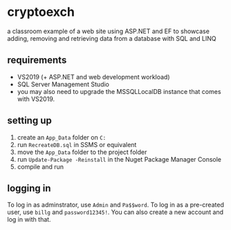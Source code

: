 # cryptoexch

a classroom example of a web site using ASP.NET and EF to showcase adding, removing and retrieving data from a database with SQL and LINQ

## requirements
- VS2019 (+ ASP.NET and web development workload)
- SQL Server Management Studio
- you may also need to upgrade the MSSQLLocalDB instance that comes with VS2019.

## setting up
1. create an `App_Data` folder on `C:`
2. run `RecreateDB.sql` in SSMS or equivalent
3. move the `App_Data` folder to the project folder
4. run `Update-Package -Reinstall` in the Nuget Package Manager Console
5. compile and run

## logging in
To log in as adminstrator, use `Admin` and `Pa$$word`. To log in as a pre-created user, use `billg` and `password12345!`. You can also create a new account and log in with that.
